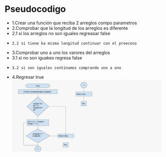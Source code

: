 # Pseudocodigo

- 1.Crear una función que reciba 2 arreglos compo parametros
- 2.Comprobar que la longitud de los arreglos es diferente
-   2.1 si los arreglos no son iguales regreasar false
-     2.2 si tiene ka misma longitud continuar con el proeceso
- 3.Comprobar uno a uno los varores del arreglos
-   3.1 si no son iguakes regresa false
-     3.2 si son iguales continumos comprando uno a uno
- 4.Regresar true
![Esta el la imagen del diagrama](Diagrama.jpg)
